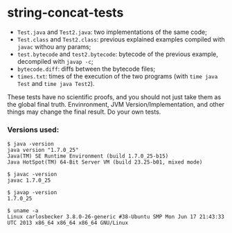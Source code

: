 # string-concat-tests

- `Test.java` and `Test2.java`: two implementations of the same code;
- `Test.class` and `Test2.class`: previous explained examples compiled with `javac` withou any params;
- `test.bytecode` and `test2.bytecode`: bytecode of the previous example, decompiled with `javap -c`;
- `bytecode.diff`: diffs between the bytecode files;
- `times.txt`: times of the execution of the two programs (with `time java Test` and `time java Test2`).

These tests have no scientific proofs, and you should not just take them as
the global final truth. Envinronment, JVM Version/Implementation, and other
things may change the final result. Do your own tests.

### Versions used:

```
$ java -version
java version "1.7.0_25"
Java(TM) SE Runtime Environment (build 1.7.0_25-b15)
Java HotSpot(TM) 64-Bit Server VM (build 23.25-b01, mixed mode)

$ javac -version
javac 1.7.0_25

$ javap -version
1.7.0_25

$ uname -a
Linux carlosbecker 3.8.0-26-generic #38-Ubuntu SMP Mon Jun 17 21:43:33 UTC 2013 x86_64 x86_64 x86_64 GNU/Linux
```
